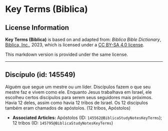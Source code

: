 # Key Terms (Biblica)

## License Information

**Key Terms (Biblica)** is based on and adapted from: _Biblica Bible Dictionary_, [Biblica, Inc.](https://www.biblica.com/), 2023, which is licensed under a [CC BY-SA 4.0 license](https://creativecommons.org/licenses/by-sa/4.0/legalcode.en).

This markdown version is provided under the same license.



--------------------------------

## Discípulo (id: 145549)

Alguém que segue um mestre ou um líder. Discípulos fazem o que seu mestre faz e vivem como ele. Enquanto Jesus trabalhava em Israel, ele escolheu certos discípulos para serem seus seguidores mais próximos. Havia 12 deles, assim como havia 12 tribos de Israel. Os 12 discípulos também eram chamados de apóstolos. (12 tribos, Apóstolos)

* **Associated Articles:** Apóstolos (ID: `145562@BiblicaStudyNotesKeyTerms`); 12 tribos (ID: `145795@BiblicaStudyNotesKeyTerms`)

